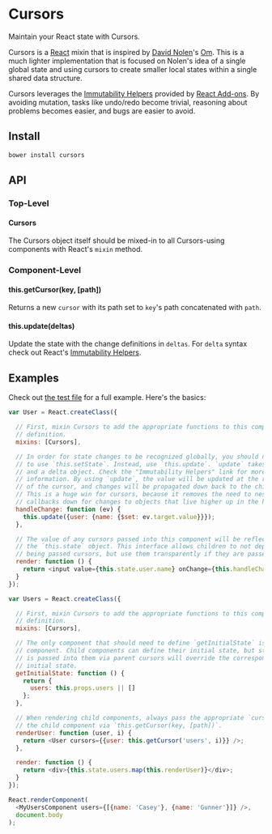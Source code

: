 # Cursors

Maintain your React state with Cursors.

Cursors is a [React] mixin that is inspired by [David Nolen]'s [Om]. This is a
much lighter implementation that is focused on Nolen's idea of a single global
state and using cursors to create smaller local states within a single shared
data structure.

Cursors leverages the [Immutability Helpers] provided by [React Add-ons]. By
avoiding mutation, tasks like undo/redo become trivial, reasoning about problems
becomes easier, and bugs are easier to avoid.

## Install

```bash
bower install cursors
```

## API

### Top-Level

#### Cursors

The Cursors object itself should be mixed-in to all Cursors-using components with React's `mixin` method.

### Component-Level

#### this.getCursor(key, [path])

Returns a new `cursor` with its path set to `key`'s path concatenated with
`path`.

#### this.update(deltas)

Update the state with the change definitions in `deltas`. For `delta` syntax
check out React's [Immutability Helpers].

## Examples

Check out [the test file](https://caseywebdev.github.io/cursors/test.html) for a
full example. Here's the basics:

```js
var User = React.createClass({

  // First, mixin Cursors to add the appropriate functions to this component
  // definition.
  mixins: [Cursors],

  // In order for state changes to be recognized globally, you should never need
  // to use `this.setState`. Instead, use `this.update`. `update` takes a key
  // and a delta object. Check the "Immutability Helpers" link for more
  // information. By using `update`, the value will be updated at the root level
  // of the cursor, and changes will be propagated down back to the children.
  // This is a huge win for cursors, because it removes the need to nest
  // callbacks down for changes to objects that live higher up in the hierarchy.
  handleChange: function (ev) {
    this.update({user: {name: {$set: ev.target.value}}});
  },

  // The value of any cursors passed into this component will be reflected in
  // the `this.state` object. This interface allows children to not depend on
  // being passed cursors, but use them transparently if they are passed.
  render: function () {
    return <input value={this.state.user.name} onChange={this.handleChange} />;
  }
});

var Users = React.createClass({

  // First, mixin Cursors to add the appropriate functions to this component
  // definition.
  mixins: [Cursors],

  // The only component that should need to define `getInitialState` is the root
  // component. Child components can define their initial state, but state that
  // is passed into them via parent cursors will override the corresponding
  // initial state.
  getInitialState: function () {
    return {
      users: this.props.users || []
    };
  },

  // When rendering child components, always pass the appropriate `cursor` for
  // the child component via `this.getCursor(key, [path])`.
  renderUser: function (user, i) {
    return <User cursors={{user: this.getCursor('users', i)}} />;
  },

  render: function () {
    return <div>{this.state.users.map(this.renderUser)}</div>;
  }
});

React.renderComponent(
  <MyUsersComponent users={[{name: 'Casey'}, {name: 'Gunner'}]} />,
  document.body
);
```

[React]: https://github.com/facebook/react
[David Nolen]: https://github.com/swannodette
[Om]: https://github.com/swannodette/om
[Immutability Helpers]: http://facebook.github.io/react/docs/update.html
[React Add-ons]: http://facebook.github.io/react/docs/addons.html
